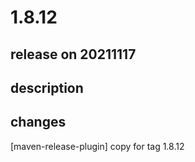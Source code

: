 # 1.8.12

## release on 20211117

## description

## changes

[maven-release-plugin] copy for tag 1.8.12

